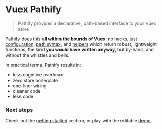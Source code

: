 # Vuex Pathify

> Pathify provides a declarative, path-based interface to your Vuex store


[](assets/html/slideshow.html ':include')
<style>
iframe {
    height: 420px;
    border: 0 !important;
    margin-bottom: -20px;
}
</style>


<!--
Firstly, **everything** is a path:

```actionscript
store.get('settings/loaded')
```

You can **write** as easily as you read, even to store **sub-properties**:

```actionscript
store.set('settings/theme@color', color)
```

Component wiring is a snap, with **one-liner**, **two-way** data binding:

```actionscript
computed: {
    order: sync('products/filters@sort.order')
}
```
-->

Pathify does this **all within the bounds of Vuex**; no hacks, just [configuration](/guide/config.md), [path syntax](/api/paths.md), and [helpers](/api/component.md) which return robust, lightweight functions; the kind **you would have written anyway**, but by-hand, and without the whistles and bells. 

In practical terms, Pathify results in:

- less cognitive overhead
- zero store boilerplate
- one-liner wiring
- cleaner code
- less code

### Next steps

Check out the [getting started](/guide/prerequisites.md) section, or play with the editable [demo](https://codesandbox.io/s/github/davestewart/vuex-pathify/tree/master/demo).

